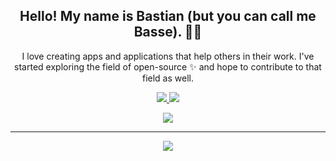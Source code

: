 <h2 align="center">Hello! My name is Bastian (but you can call me Basse). 👋🤓</h2>
<p align="center">I love creating apps and applications that help others in their work. I've started exploring the field of open-source ✨ and hope to contribute to that field as well. 
</p>

<p align=center>
  <a href="https://github.com/Terabyte17">
    <img src="https://badges.pufler.dev/visits/bastiantangedal/bastiantangedal?style=flat-square&color=black&logo=github">
  </a>
  <a href="https://github.com/bastiantangedal?tab=repositories">
    <img src="https://badges.pufler.dev/repos/bastiantangedal?style=flat-square&color=black&logo=github">
  </a>
</p>
<p align="center">
<a href="https://github.com/bastiantangedal"><img src="https://img.shields.io/github/followers/bastiantangedal?style=social"></a>
</p>
<hr>

<p align=center>  
  <img align=center src="https://github-readme-stats.vercel.app/api?username=bastiantangedal&show_icons=true&theme=radical">
</p>





